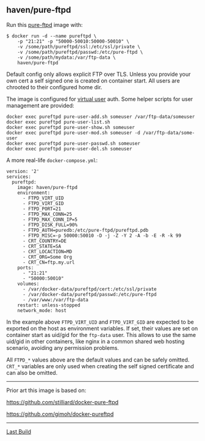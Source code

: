 ## haven/pure-ftpd

Run this [pure-ftpd][] image with:

    $ docker run -d --name pureftpd \
        -p "21:21" -p "50000-50010:50000-50010" \
        -v /some/path/pureftpd/ssl:/etc/ssl/private \
        -v /some/path/pureftpd/passwd:/etc/pure-ftpd \
        -v /some/path/mydata:/var/ftp-data \
        haven/pure-ftpd

Default config only allows explicit FTP over TLS. Unless you provide your own cert a self signed one is
created on container start. All users are chrooted to their configured home dir.

The image is configured for [virtual user](https://download.pureftpd.org/pub/pure-ftpd/doc/README.Virtual-Users)
auth. Some helper scripts for user management are provided:

    docker exec pureftpd pure-user-add.sh someuser /var/ftp-data/someuser
    docker exec pureftpd pure-user-list.sh
    docker exec pureftpd pure-user-show.sh someuser
    docker exec pureftpd pure-user-mod.sh someuser -d /var/ftp-data/some-user
    docker exec pureftpd pure-user-passwd.sh someuser
    docker exec pureftpd pure-user-del.sh someuser

A more real-life `docker-compose.yml`:

```
version: '2'
services:
  pureftpd:
    image: haven/pure-ftpd
    environment:
      - FTPD_VIRT_UID
      - FTPD_VIRT_GID
      - FTPD_PORT=21
      - FTPD_MAX_CONN=25
      - FTPD_MAX_CONN_IP=5
      - FTPD_DISK_FULL=90%
      - FTPD_AUTH=puredb:/etc/pure-ftpd/pureftpd.pdb
      - FTPD_MISC=-p 50000:50010 -D -j -Z -Y 2 -A -b -E -R -k 99
      - CRT_COUNTRY=DE
      - CRT_STATE=SA
      - CRT_LOCACTION=MD
      - CRT_ORG=Some Org
      - CRT_CN=ftp.my.url
    ports:
      - "21:21"
      - "50000:50010"
    volumes:
      - /var/docker-data/pureftpd/cert:/etc/ssl/private
      - /var/docker-data/pureftpd/passwd:/etc/pure-ftpd
      - /var/www:/var/ftp-data
    restart: unless-stopped
    network_mode: host
```

In the example above `FTPD_VIRT_UID` and `FTPD_VIRT_GID` are expected to be exported on the host as environment
variables. If set, their values are set on container start as uid/gid for the `ftp-data` user. This allows to use
the same uid/gid in other containers, like nginx in a common shared web hosting scenario, avoiding any permission
problems.

All `FTPD_*` values above are the default values and can be safely omitted. `CRT_*` variables are only used when
creating the self signed certificate and can also be omitted.

---

Prior art this image is based on:

https://github.com/stilliard/docker-pure-ftpd

https://github.com/gimoh/docker-pureftpd

---

[Last Build][packages]

[pure-ftpd]: https://www.pureftpd.org/project/pure-ftpd
[packages]: PACKAGES.md
